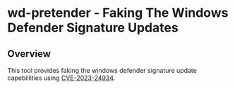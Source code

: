 # wd-pretender - Faking The Windows Defender Signature Updates

## Overview
This tool provides faking the windows defender signature update capebillities using [CVE-2023-24934](https://msrc.microsoft.com/update-guide/vulnerability/CVE-2023-24934).

